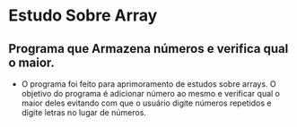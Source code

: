 # Estudo Sobre Array

## Programa que Armazena números e verifica qual o maior.

- O programa foi feito para aprimoramento de estudos sobre arrays. O objetivo do programa é adicionar número ao mesmo e verificar qual o maior deles evitando com que o usuário digite números repetidos e digite letras no lugar de números.
